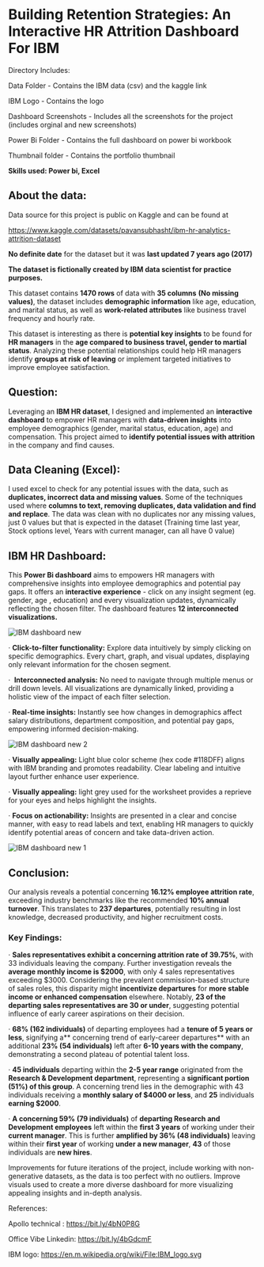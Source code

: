# Building Retention Strategies: An Interactive HR Attrition Dashboard For IBM

Directory Includes:

Data Folder - Contains the IBM data (csv) and the kaggle link

IBM Logo - Contains the logo

Dashboard Screenshots - Includes all the screenshots for the project (includes orginal and new screenshots)

Power Bi Folder - Contains the full dashboard on power bi workbook

Thumbnail folder - Contains the portfolio thumbnail


**Skills used: Power bi, Excel**


## About the data:

Data source for this project is public on Kaggle and can be found at 

https://www.kaggle.com/datasets/pavansubhasht/ibm-hr-analytics-attrition-dataset

**No definite date** for the dataset but it was **last updated 7 years ago (2017)**

**The dataset is fictionally created by IBM data scientist for practice purposes.**

This dataset contains **1470 rows** of data with **35 columns** **(No missing values)**, the dataset includes **demographic information** like age, education, and marital status, as well as **work-related attributes** like business travel frequency and hourly rate.

This dataset is interesting as there is **potential key insights** to be found for **HR managers** in the **age compared to business travel, gender to martial status**. Analyzing these potential relationships could help HR managers identify **groups at risk of leaving** or implement targeted initiatives to improve employee satisfaction.


## Question:

Leveraging an **IBM HR dataset**, I designed and implemented an **interactive dashboard** to empower HR managers with **data-driven insights** into employee demographics (gender, marital status, education, age) and compensation. This project aimed to **identify potential issues with attrition** in the company and find causes.


## Data Cleaning (Excel):

I used excel to check for any potential issues with the data, such as **duplicates, incorrect data and missing values**. Some of the techniques used where **columns to text, removing duplicates, data validation and find and replace**. The data was clean with no duplicates nor any missing values, just 0 values but that is expected in the dataset (Training time last year, Stock options level, Years with current manager, can all have 0 value)

## IBM HR Dashboard:

This **Power Bi dashboard** aims to empowers HR managers with comprehensive insights into employee demographics and potential pay gaps. It offers an **interactive experience** - click on any insight segment (eg. gender, age , education) and every visualization updates, dynamically reflecting the chosen filter. The dashboard features **12 interconnected visualizations.**

![IBM dashboard new](https://github.com/LeFrenchy5/Data-Analyst-Projects/assets/123564919/4a8b8a08-8f0c-485e-999b-e261edc7a52e)

· **Click-to-filter functionality:** Explore data intuitively by simply clicking on specific demographics. Every chart, graph, and visual updates, displaying only relevant information for the chosen segment.

·  **Interconnected analysis:** No need to navigate through multiple menus or drill down levels. All visualizations are dynamically linked, providing a holistic view of the impact of each filter selection.

· **Real-time insights:** Instantly see how changes in demographics affect salary distributions, department composition, and potential pay gaps, empowering informed decision-making.

![IBM dashboard new 2](https://github.com/LeFrenchy5/Data-Analyst-Projects/assets/123564919/8cace7b0-56c2-4498-a32a-ef29d6e7864e)

· **Visually appealing:** Light blue color scheme (hex code #118DFF) aligns with IBM branding and promotes readability. Clear labeling and intuitive layout further enhance user experience.

· **Visually appealing:** light grey used for the worksheet provides a reprieve for your eyes and helps highlight the insights.

· **Focus on actionability:** Insights are presented in a clear and concise manner, with easy to read labels and text, enabling HR managers to quickly identify potential areas of concern and take data-driven action.

![IBM dashboard new 1](https://github.com/LeFrenchy5/Data-Analyst-Projects/assets/123564919/380503ee-e0a7-45bc-ace0-ff059fe55ab9)

## Conclusion:

Our analysis reveals a potential concerning **16.12% employee attrition rate**, exceeding industry benchmarks like the recommended **10% annual turnover**. This translates to **237 departures**, potentially resulting in lost knowledge, decreased productivity, and higher recruitment costs.

### Key Findings:

· **Sales representatives exhibit a concerning attrition rate of 39.75%**, with 33 individuals leaving the company. Further investigation reveals the **average monthly income is $2000**, with only 4 sales representatives exceeding $3000. Considering the prevalent commission-based structure of sales roles, this disparity might **incentivize departures** for **more stable income or enhanced compensation** elsewhere. Notably, **23 of the departing sales representatives are 30 or under**, suggesting potential influence of early career aspirations on their decision.

· **68% (162 individuals)** of departing employees had a **tenure of 5 years or less**, signifying a** concerning trend of early-career departures** with an additional **23% (54 individuals)** left after **6-10 years with the company**, demonstrating a second plateau of potential talent loss.

· **45 individuals** departing within the **2-5 year range** originated from the **Research & Development department**, representing a **significant portion (51%) of this group**. A concerning trend lies in the demographic with 43 individuals receiving a **monthly salary of $4000 or less**, and **25** individuals **earning $2000**.

· **A concerning 59% (79 individuals)** of **departing Research and Development employees** left within the **first 3 years** of working under their **current manager**. This is further **amplified by 36% (48 individuals)** leaving within their **first year** of working **under a new manager**, **43** of those individuals are **new hires**.


Improvements for future iterations of the project, include working with non-generative datasets, as the data is too perfect with no outliers. Improve visuals used to create a more diverse dashboard for more visualizing appealing insights and in-depth analysis.



References:

Apollo technical : https://bit.ly/4bN0P8G

Office Vibe Linkedin: https://bit.ly/4bGdcmF

IBM logo: https://en.m.wikipedia.org/wiki/File:IBM_logo.svg
